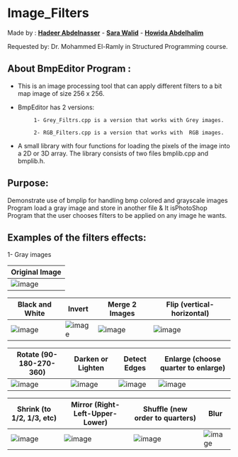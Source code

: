 # Image_Filters

Made by : [**Hadeer Abdelnasser**](https://github.com/hadeerabdelnaser) - [**Sara Walid**](https://github.com/sarawalid99) - [**Howida Abdelhalim**](https://github.com/howidaabdelhalim)

Requested by:  Dr. Mohammed El-Ramly in Structured Programming course.

About BmpEditor Program :
-----------------------
* This is an image processing tool that can apply different filters to a bit map image of size 256 x 256.

* BmpEditor has 2 versions:

           1- Grey_Filtrs.cpp is a version that works with Grey images.
           
           2- RGB_Filters.cpp is a version that works with  RGB images.


* A small library with four functions for loading the pixels of the image into a 2D or 3D array.
  The library consists of two files bmplib.cpp and bmplib.h.
  
Purpose: 
-------
Demonstrate use of bmplip for handling bmp colored and grayscale images Program load a gray image and store in another file
& It isPhotoShop Program that the user chooses filters to be applied on any image he wants.

  Examples of the filters effects:
  ---------------------------------
  1- Gray images
   
  
| Original Image |
| ----------- | 
| ![image](https://user-images.githubusercontent.com/102534922/164740582-04867427-e31b-459d-80a8-c1494c262091.png) | 
  
|  Black and White | Invert | Merge 2 Images | Flip (vertical-horizontal) |
| ----------- |        ------- | ------------- |  ------------------ |
 | ![image](https://user-images.githubusercontent.com/102534922/164742887-a93e5fc8-429f-47e0-b7e3-349c9dbacf9f.png)  | ![image](https://user-images.githubusercontent.com/102534922/164743000-dac9cb4d-0cac-45ba-9268-c697da570559.png) | ![image](https://user-images.githubusercontent.com/102534922/164743882-4d09eca8-5f0f-4391-bfdc-76ab3d69c695.png) | ![image](https://user-images.githubusercontent.com/102534922/164743489-390d94d3-042d-4e08-9a59-8582c52211e9.png) |

| Rotate (90-180-270-360) | Darken or Lighten | Detect Edges | Enlarge (choose quarter to enlarge) |
| ----------- |        ------- | ----------------- | ---- |
| ![image](https://user-images.githubusercontent.com/102534922/164743627-a5a6a195-5879-4a79-b4af-e0cedc7c8f43.png) | ![image](https://user-images.githubusercontent.com/102534922/164744849-5a2a4b81-0489-4ca0-8454-51a1f4c0c07f.png) | ![image](https://user-images.githubusercontent.com/102534922/164745091-d85348f8-33b9-44bd-acef-fa72fecb1572.png) | ![image](https://user-images.githubusercontent.com/102534922/164746004-754f43c8-1bf7-4274-8f73-2348237df196.png) |

|  Shrink (to 1/2, 1/3, etc) | Mirror (Right-Left-Upper-Lower) | Shuffle (new order to quarters) |  Blur |
| ------------------ | ----------- |        ------- | ----------------- |
| ![image](https://user-images.githubusercontent.com/102534922/164746176-d62f3a03-0401-46ca-bce1-38a12cb4e23b.png) | ![image](https://user-images.githubusercontent.com/102534922/164746245-ef2ed2a2-283c-4728-b696-d19a31f06855.png) | ![image](https://user-images.githubusercontent.com/102534922/164746552-e43bba8f-453c-40a7-a967-1a81cd97e3f6.png) | ![image](https://user-images.githubusercontent.com/102534922/164747531-a9ee393d-1eb7-4e88-b718-bf37780dbf21.png) |



 
